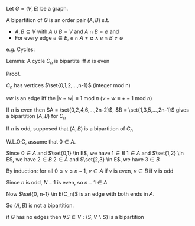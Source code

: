Let $G = (V,E)$ be a graph.

A bipartition of $G$ is an order pair $(A,B)$ s.t.

- $A,B \subseteq V$ with $A \cup B = V$ and $A \cap B = \emptyset$
and
- For every edge $e \in E$, $e \cap A \neq \emptyset \land e \cap B \neq \emptyset$


e.g. Cycles:

Lemma: A cycle $C_n$ is bipartite iff $n$ is even

Proof.

$C_n$ has vertices $\set{0,1,2,...,n-1}$ (integer mod n)

$vw$ is an edge iff the $| v- w| \equiv 1$ mod $n$ ($v- w \equiv +-1$ mod $n$)

If $n$ is even then $A = \set{0,2,4,6,...,2n-2}$, $B = \set{1,3,5,...,2n-1}$
gives a bipartition $(A,B)$ for $C_n$

If $n$ is odd, supposed that $(A,B)$ is a bipartition of $C_n$

W.L.O.C, assume that $0 \in A$.

Since 
$0 \in A$ and $\set{0,1} \in E$, we have $1 \in B$
$1 \in A$ and $\set{1,2} \in E$, we have $2 \in B$
$2 \in A$ and $\set{2,3} \in E$, we have $3 \in B$

By induction: for all $0 \le v \le n -1$, $v \in A$ if $v$ is even, $v \in B$ if v is odd

Since $n$ is odd, $N-1$ is even, so $n-1 \in A$

Now $\set{0, n-1} \in E(C_n)$ is an edge with both ends in $A$.

So $(A,B)$ is not a bipartition.

if $G$ has no edges then $\forall S \subseteq V: (S, V \backslash S)$ is a bipartition 


